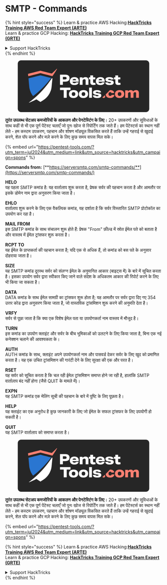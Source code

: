 # SMTP - Commands

{% hint style="success" %}
Learn & practice AWS Hacking:<img src="/.gitbook/assets/arte.png" alt="" data-size="line">[**HackTricks Training AWS Red Team Expert (ARTE)**](https://training.hacktricks.xyz/courses/arte)<img src="/.gitbook/assets/arte.png" alt="" data-size="line">\
Learn & practice GCP Hacking: <img src="/.gitbook/assets/grte.png" alt="" data-size="line">[**HackTricks Training GCP Red Team Expert (GRTE)**<img src="/.gitbook/assets/grte.png" alt="" data-size="line">](https://training.hacktricks.xyz/courses/grte)

<details>

<summary>Support HackTricks</summary>

* Check the [**subscription plans**](https://github.com/sponsors/carlospolop)!
* **Join the** 💬 [**Discord group**](https://discord.gg/hRep4RUj7f) or the [**telegram group**](https://t.me/peass) or **follow** us on **Twitter** 🐦 [**@hacktricks\_live**](https://twitter.com/hacktricks\_live)**.**
* **Share hacking tricks by submitting PRs to the** [**HackTricks**](https://github.com/carlospolop/hacktricks) and [**HackTricks Cloud**](https://github.com/carlospolop/hacktricks-cloud) github repos.

</details>
{% endhint %}

<figure><img src="/.gitbook/assets/pentest-tools.svg" alt=""><figcaption></figcaption></figure>

**तुरंत उपलब्ध सेटअप कमजोरियों के आकलन और पेनटेस्टिंग के लिए**। 20+ उपकरणों और सुविधाओं के साथ कहीं से भी एक पूर्ण पेंटेस्ट चलाएँ जो पुनः खोज से रिपोर्टिंग तक जाते हैं। हम पेंटेस्टर्स का स्थान नहीं लेते - हम कस्टम उपकरण, पहचान और शोषण मॉड्यूल विकसित करते हैं ताकि उन्हें गहराई से खुदाई करने, शेल पॉप करने और मज़े करने के लिए कुछ समय वापस मिल सके।

{% embed url="https://pentest-tools.com/?utm_term=jul2024&utm_medium=link&utm_source=hacktricks&utm_campaign=spons" %}

**Commands from:** [**https://serversmtp.com/smtp-commands/**](https://serversmtp.com/smtp-commands/)

**HELO**\
यह पहला SMTP कमांड है: यह वार्तालाप शुरू करता है, प्रेषक सर्वर की पहचान करता है और आमतौर पर इसके डोमेन नाम द्वारा अनुसरण किया जाता है।

**EHLO**\
वार्तालाप शुरू करने के लिए एक वैकल्पिक कमांड, यह दर्शाता है कि सर्वर विस्तारित SMTP प्रोटोकॉल का उपयोग कर रहा है।

**MAIL FROM**\
इस SMTP कमांड के साथ संचालन शुरू होते हैं: प्रेषक "From" फ़ील्ड में स्रोत ईमेल पते को बताता है और वास्तव में ईमेल ट्रांसफर शुरू करता है।

**RCPT TO**\
यह ईमेल के प्राप्तकर्ता की पहचान करता है; यदि एक से अधिक हैं, तो कमांड को बस पते के अनुसार दोहराया जाता है।

**SIZE**\
यह SMTP कमांड दूरस्थ सर्वर को संलग्न ईमेल के अनुमानित आकार (बाइट्स में) के बारे में सूचित करता है। इसका उपयोग सर्वर द्वारा स्वीकार किए जाने वाले संदेश के अधिकतम आकार की रिपोर्ट करने के लिए भी किया जा सकता है।

**DATA**\
DATA कमांड के साथ ईमेल सामग्री का ट्रांसफर शुरू होता है; यह आमतौर पर सर्वर द्वारा दिए गए 354 उत्तर कोड द्वारा अनुसरण किया जाता है, जो वास्तविक ट्रांसमिशन शुरू करने की अनुमति देता है।

**VRFY**\
सर्वर से पूछा जाता है कि क्या एक विशेष ईमेल पता या उपयोगकर्ता नाम वास्तव में मौजूद है।

**TURN**\
इस कमांड का उपयोग क्लाइंट और सर्वर के बीच भूमिकाओं को उलटने के लिए किया जाता है, बिना एक नई कनेक्शन चलाने की आवश्यकता के।

**AUTH**\
AUTH कमांड के साथ, क्लाइंट अपने उपयोगकर्ता नाम और पासवर्ड देकर सर्वर के लिए खुद को प्रमाणित करता है। यह एक उचित ट्रांसमिशन की गारंटी देने के लिए सुरक्षा की एक और परत है।

**RSET**\
यह सर्वर को सूचित करता है कि चल रही ईमेल ट्रांसमिशन समाप्त होने जा रही है, हालांकि SMTP वार्तालाप बंद नहीं होगा (जैसे QUIT के मामले में)।

**EXPN**\
यह SMTP कमांड एक मेलिंग सूची की पहचान के बारे में पुष्टि के लिए पूछता है।

**HELP**\
यह क्लाइंट का एक अनुरोध है कुछ जानकारी के लिए जो ईमेल के सफल ट्रांसफर के लिए उपयोगी हो सकती है।

**QUIT**\
यह SMTP वार्तालाप को समाप्त करता है।

<figure><img src="/.gitbook/assets/pentest-tools.svg" alt=""><figcaption></figcaption></figure>

**तुरंत उपलब्ध सेटअप कमजोरियों के आकलन और पेनटेस्टिंग के लिए**। 20+ उपकरणों और सुविधाओं के साथ कहीं से भी एक पूर्ण पेंटेस्ट चलाएँ जो पुनः खोज से रिपोर्टिंग तक जाते हैं। हम पेंटेस्टर्स का स्थान नहीं लेते - हम कस्टम उपकरण, पहचान और शोषण मॉड्यूल विकसित करते हैं ताकि उन्हें गहराई से खुदाई करने, शेल पॉप करने और मज़े करने के लिए कुछ समय वापस मिल सके।

{% embed url="https://pentest-tools.com/?utm_term=jul2024&utm_medium=link&utm_source=hacktricks&utm_campaign=spons" %}

{% hint style="success" %}
Learn & practice AWS Hacking:<img src="/.gitbook/assets/arte.png" alt="" data-size="line">[**HackTricks Training AWS Red Team Expert (ARTE)**](https://training.hacktricks.xyz/courses/arte)<img src="/.gitbook/assets/arte.png" alt="" data-size="line">\
Learn & practice GCP Hacking: <img src="/.gitbook/assets/grte.png" alt="" data-size="line">[**HackTricks Training GCP Red Team Expert (GRTE)**<img src="/.gitbook/assets/grte.png" alt="" data-size="line">](https://training.hacktricks.xyz/courses/grte)

<details>

<summary>Support HackTricks</summary>

* Check the [**subscription plans**](https://github.com/sponsors/carlospolop)!
* **Join the** 💬 [**Discord group**](https://discord.gg/hRep4RUj7f) or the [**telegram group**](https://t.me/peass) or **follow** us on **Twitter** 🐦 [**@hacktricks\_live**](https://twitter.com/hacktricks\_live)**.**
* **Share hacking tricks by submitting PRs to the** [**HackTricks**](https://github.com/carlospolop/hacktricks) and [**HackTricks Cloud**](https://github.com/carlospolop/hacktricks-cloud) github repos.

</details>
{% endhint %}
